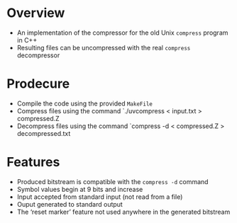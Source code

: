 # Overview

- An implementation of the compressor for the old Unix `compress` program in C++
- Resulting files can be uncompressed with the real `compress` decompressor

# Prodecure
- Compile the code using the provided `MakeFile`
- Compress files using the command `./uvcompress < input.txt > compressed.Z
- Decompress files using the command `compress -d < compressed.Z > decompressed.txt

# Features
- Produced bitstream is compatible with the `compress -d` command
- Symbol values begin at 9 bits and increase
- Input accepted from standard input (not read from a file)
- Ouput generated to standard output
- The ‘reset marker’ feature not  used anywhere in the generated bitstream
